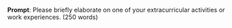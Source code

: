 **Prompt**: Please briefly elaborate on one of your extracurricular activities or work experiences. (250 words)

